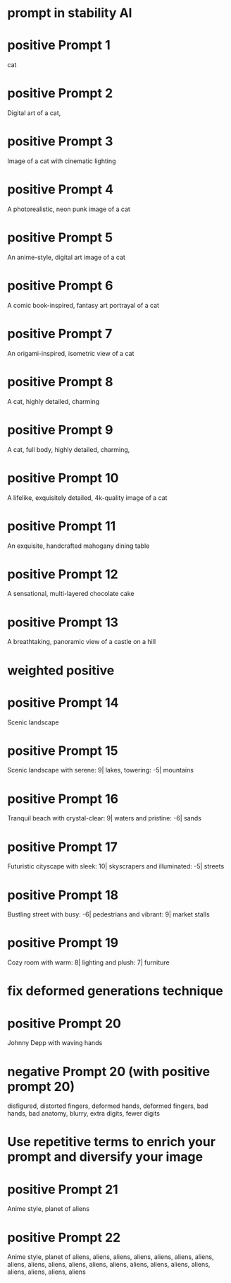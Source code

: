 # prompt in stability AI 
# positive Prompt 1
cat

# positive Prompt 2
Digital art of a cat,

# positive Prompt 3
Image of a cat with cinematic lighting

# positive Prompt 4
A photorealistic, neon punk image of a cat

# positive Prompt 5
An anime-style, digital art image of a cat

# positive Prompt 6
A comic book-inspired, fantasy art portrayal of a cat

# positive Prompt 7
An origami-inspired, isometric view of a cat

# positive Prompt 8
A cat, highly detailed, charming

# positive Prompt 9
A cat, full body, highly detailed, charming,

# positive Prompt 10
A lifelike, exquisitely detailed, 4k-quality image of a cat

# positive Prompt 11
An exquisite, handcrafted mahogany dining table

# positive Prompt 12
A sensational, multi-layered chocolate cake

# positive Prompt 13
A breathtaking, panoramic view of a castle on a hill

# weighted positive
# positive Prompt 14
Scenic landscape

# positive Prompt 15
Scenic landscape with serene: 9| lakes, towering: -5| mountains

# positive Prompt 16
Tranquil beach with crystal-clear: 9| waters and pristine: -6| sands

# positive Prompt 17
Futuristic cityscape with sleek: 10| skyscrapers and illuminated: -5| streets

# positive Prompt 18
Bustling street with busy: -6| pedestrians and vibrant: 9| market stalls

# positive Prompt 19
Cozy room with warm: 8| lighting and plush: 7| furniture

# fix deformed generations technique
# positive Prompt 20
Johnny Depp with waving hands

# negative Prompt 20 (with positive prompt 20) 
disfigured, distorted fingers, deformed hands, deformed fingers, bad hands, bad anatomy, blurry, extra digits, fewer digits


# Use repetitive terms to enrich your prompt and diversify your image
# positive Prompt 21
Anime style, planet of aliens

# positive Prompt 22
Anime style, planet of aliens, aliens, aliens, aliens, aliens, aliens, aliens, aliens, aliens, aliens, aliens, aliens, aliens, aliens, aliens, aliens, aliens, aliens, aliens, aliens, aliens